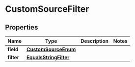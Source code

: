 # CustomSourceFilter

## Properties
Name | Type | Description | Notes
------------ | ------------- | ------------- | -------------
**field** | [**CustomSourceEnum**](CustomSourceEnum.md) |  | 
**filter** | [**EqualsStringFilter**](EqualsStringFilter.md) |  | 
